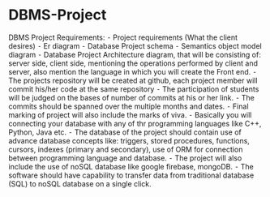 # DBMS-Project
DBMS Project 
Requirements:
	⁃	Project requirements (What the client desires)
	⁃	Er diagram
	⁃	Database Project schema
	⁃	Semantics object model diagram
	⁃	Database Project Architecture diagram, that will be consisting of: server side, client side, mentioning the operations performed by client and server, also mention the language in which you will create the Front end. 
	⁃	The projects repository will be created at github, each project member will commit his/her code at the same repository
	⁃	The participation of students will be judged on the bases of number of commits at his or her link.
	⁃	The commits should be spanned over the multiple months and dates.
	⁃	Final marking of project will also include the marks of viva.
	⁃	Basically you will connecting your database with any of thr programming languages like C++, Python, Java etc.
	⁃	The database of the project should contain use of advance database concepts like: triggers, stored procedures, functions, cursors, indexes (primary and secondary), use of ORM for connection between programming language and database.
	⁃	The project will also include the use of noSQL database like google firebase, mongoDB. 
	⁃	The software should have capability to transfer data from traditional database (SQL) to noSQL database on a single click.